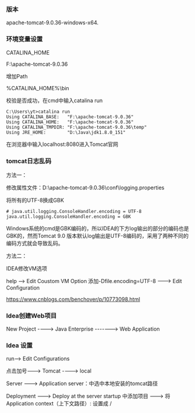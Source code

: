 ### 版本

apache-tomcat-9.0.36-windows-x64.

### 环境变量设置

CATALINA_HOME

F:\apache-tomcat-9.0.36

增加Path

%CATALINA_HOME%\bin

校验是否成功，在cmd中输入catalina run

```
C:\Users\yt>catalina run
Using CATALINA_BASE:   "F:\apache-tomcat-9.0.36"
Using CATALINA_HOME:   "F:\apache-tomcat-9.0.36"
Using CATALINA_TMPDIR: "F:\apache-tomcat-9.0.36\temp"
Using JRE_HOME:        "D:\Java\jdk1.8.0_151"
```

在浏览器中输入localhost:8080进入Tomcat官网

### tomcat日志乱码

方法一：

修改属性文件：D:\apache-tomcat-9.0.36\conf\logging.properties

将所有的UTF-8换成GBK

```
# java.util.logging.ConsoleHandler.encoding = UTF-8
java.util.logging.ConsoleHandler.encoding = GBK
```

Windows系统的cmd是GBK编码的，所以IDEA的下方log输出的部分的编码也是GBK的，然而Tomcat 9.0 版本默认log输出是UTF-8编码的，采用了两种不同的编码方式就会导致乱码。

方法二：

IDEA修改VM选项

help --> Edit Coustom VM Option 添加-Dfile.encoding=UTF-8 ---> Edit Configuration 

https://www.cnblogs.com/benchover/p/10773098.html

### Idea创建Web项目

New Project ----> Java Enterprise ------->  Web Application

### Idea 设置

run--> Edit Configurations

点击加号---> Tomcat ----> local

Server ---> Application server：中选中本地安装的tomcat路径

Deployment ---> Deploy at the server startup 中添加项目 ---> 将Application context（上下文路径）: 设置成 /



